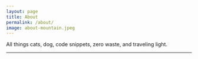 ```yaml
---
layout: page
title: About
permalink: /about/
image: about-mountain.jpeg
---
```


All things cats, dog, code snippets, zero waste, and traveling light.

***
